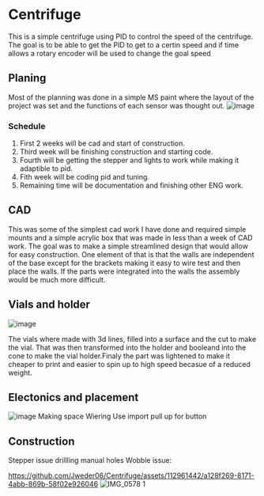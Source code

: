 # Centrifuge
This is a simple centrifuge using PID to control the speed of the centrifuge. The goal is to be able to get the PID to get to a certin speed and if time allows a rotary encoder will be used to change the goal speed
## Planing
Most of the planning was done in a simple MS paint where the layout of the project was set and the functions of each sensor was thought out.
![image](https://user-images.githubusercontent.com/112961442/235988539-00ad7e6e-b546-4868-ab20-6a5bdbae56b4.png)
### Schedule 
1. First 2 weeks will be cad and start of construction.
2. Third week will be finishing construction and starting code.
3. Fourth will be getting the stepper and lights to work while making it adaptible to pid.
4. Fith week will be coding pid and tuning.
5. Remaining time will be documentation and finishing other ENG work.
## CAD
This was some of the simplest cad work I have done and required simple mounts and a simple acrylic box that was made in less than a week of CAD work. The goal was to make a simple streamlined design that would allow for easy construction. One element of that is that the walls are independent of the base except for the brackets making it easy to wire test and then place the walls. If the parts were integrated into the walls the assembly would be much more difficult.
## Vials and holder
![image](https://user-images.githubusercontent.com/112961442/234093672-1a8a80b8-5776-44bb-97e3-00ad02e57296.png)

The vials where made with 3d lines, filled into a surface and the cut to make the vial. That was then transformed into the holder and booleand into the cone to make the vial holder.Finaly the part was lightened to make it cheaper to print and easier to spin up to high speed becasue of a reduced weight.

## Electonics and placement
![image](https://github.com/Jweder06/Paper-air-plane-launcher/assets/112961442/88a62308-7464-4afd-855b-c6805dd8ad9e)
Making space 
Wiering
Use import pull up for button 
## Construction
Stepper issue
drillling manual holes
Wobble issue:

https://github.com/Jweder06/Centrifuge/assets/112961442/a128f269-8171-4abb-869b-58f02e926046
![IMG_0578 1](https://github.com/Jweder06/circuitpython-/assets/112961442/45038f01-4a5e-4ac0-aa86-4ca7f8c2379a)

